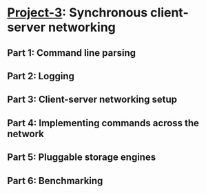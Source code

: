 # [Project-3]: Synchronous client-server networking

## Part 1: Command line parsing

## Part 2: Logging

## Part 3: Client-server networking setup

## Part 4: Implementing commands across the network

## Part 5: Pluggable storage engines

## Part 6: Benchmarking

<!-- links -->
[Project-3]: https://github.com/pingcap/talent-plan/blob/master/courses/rust/projects/project-3/README.md